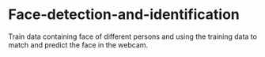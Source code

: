 # Face-detection-and-identification
Train data containing face of different persons and using the training data to match and predict the face in the webcam.
